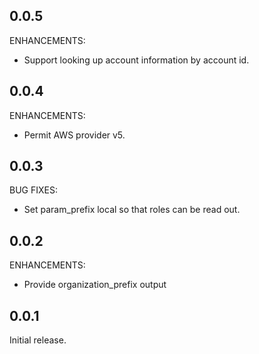 ## 0.0.5

ENHANCEMENTS:

* Support looking up account information by account id.

## 0.0.4

ENHANCEMENTS:

* Permit AWS provider v5.

## 0.0.3

BUG FIXES:

* Set param_prefix local so that roles can be read out.

## 0.0.2

ENHANCEMENTS:

* Provide organization_prefix output

## 0.0.1

Initial release.
